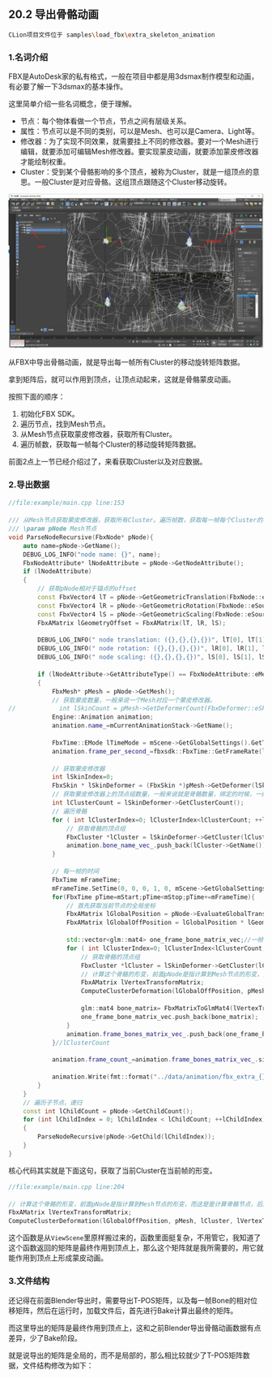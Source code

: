 ## 20.2 导出骨骼动画

```bash
CLion项目文件位于 samples\load_fbx\extra_skeleton_animation
```

### 1.名词介绍

FBX是AutoDesk家的私有格式，一般在项目中都是用3dsmax制作模型和动画，有必要了解一下3dsmax的基本操作。

这里简单介绍一些名词概念，便于理解。

* 节点：每个物体看做一个节点，节点之间有层级关系。
* 属性：节点可以是不同的类别，可以是Mesh、也可以是Camera、Light等。
* 修改器：为了实现不同效果，就需要挂上不同的修改器。要对一个Mesh进行编辑，就要添加可编辑Mesh修改器。要实现蒙皮动画，就要添加蒙皮修改器才能绘制权重。
* Cluster：受到某个骨骼影响的多个顶点，被称为Cluster，就是一组顶点的意思。一般Cluster是对应骨骼。这组顶点跟随这个Cluster移动旋转。

![](../../imgs/load_fbx/extra_skeleton_anim/skinned_mesh_in_3dsmax.jpg)



从FBX中导出骨骼动画，就是导出每一帧所有Cluster的移动旋转矩阵数据。

拿到矩阵后，就可以作用到顶点，让顶点动起来，这就是骨骼蒙皮动画。

按照下面的顺序：

1. 初始化FBX SDK。
2. 遍历节点，找到Mesh节点。
3. 从Mesh节点获取蒙皮修改器，获取所有Cluster。
4. 遍历帧数，获取每一帧每个Cluster的移动旋转矩阵数据。

前面2点上一节已经介绍过了，来看获取Cluster以及对应数据。

### 2.导出数据

```c++
//file:example/main.cpp line:153

/// 从Mesh节点获取蒙皮修改器，获取所有Cluster。遍历帧数，获取每一帧每个Cluster的移动旋转矩阵数据。
/// \param pNode Mesh节点
void ParseNodeRecursive(FbxNode* pNode){
    auto name=pNode->GetName();
    DEBUG_LOG_INFO("node name: {}", name);
    FbxNodeAttribute* lNodeAttribute = pNode->GetNodeAttribute();
    if (lNodeAttribute)
    {
        // 获取pNode相对于锚点的offset
        const FbxVector4 lT = pNode->GetGeometricTranslation(FbxNode::eSourcePivot);
        const FbxVector4 lR = pNode->GetGeometricRotation(FbxNode::eSourcePivot);
        const FbxVector4 lS = pNode->GetGeometricScaling(FbxNode::eSourcePivot);
        FbxAMatrix lGeometryOffset = FbxAMatrix(lT, lR, lS);

        DEBUG_LOG_INFO(" node translation: ({},{},{},{})", lT[0], lT[1], lT[2], lT[3]);
        DEBUG_LOG_INFO(" node rotation: ({},{},{},{})", lR[0], lR[1], lR[2], lR[3]);
        DEBUG_LOG_INFO(" node scaling: ({},{},{},{})", lS[0], lS[1], lS[2], lS[3]);

        if (lNodeAttribute->GetAttributeType() == FbxNodeAttribute::eMesh)
        {
            FbxMesh* pMesh = pNode->GetMesh();
            // 获取蒙皮数量，一般来说一个Mesh对应一个蒙皮修改器。
//            int lSkinCount = pMesh->GetDeformerCount(FbxDeformer::eSkin);
            Engine::Animation animation;
            animation.name_=mCurrentAnimationStack->GetName();

            FbxTime::EMode lTimeMode = mScene->GetGlobalSettings().GetTimeMode();
            animation.frame_per_second_=fbxsdk::FbxTime::GetFrameRate(lTimeMode);

            // 获取蒙皮修改器
            int lSkinIndex=0;
            FbxSkin * lSkinDeformer = (FbxSkin *)pMesh->GetDeformer(lSkinIndex, FbxDeformer::eSkin);
            // 获取蒙皮修改器上的顶点组数量，一般来说就是骨骼数量，绑定的时候，一般是以一个骨骼作为一个顶点组。
            int lClusterCount = lSkinDeformer->GetClusterCount();
            // 遍历骨骼
            for ( int lClusterIndex=0; lClusterIndex<lClusterCount; ++lClusterIndex) {
                // 获取骨骼的顶点组
                FbxCluster *lCluster = lSkinDeformer->GetCluster(lClusterIndex);
                animation.bone_name_vec_.push_back(lCluster->GetName());
            }

            // 每一帧的时间
            FbxTime mFrameTime;
            mFrameTime.SetTime(0, 0, 0, 1, 0, mScene->GetGlobalSettings().GetTimeMode());
            for(FbxTime pTime=mStart;pTime<mStop;pTime+=mFrameTime){
                // 首先获取当前节点的全局坐标
                FbxAMatrix lGlobalPosition = pNode->EvaluateGlobalTransform(pTime);
                FbxAMatrix lGlobalOffPosition = lGlobalPosition * lGeometryOffset;//相乘获得pNode在当前时间相对原点的坐标。

                std::vector<glm::mat4> one_frame_bone_matrix_vec;//一帧的所有骨骼变换矩阵
                for ( int lClusterIndex=0; lClusterIndex<lClusterCount; ++lClusterIndex) {
                    // 获取骨骼的顶点组
                    FbxCluster *lCluster = lSkinDeformer->GetCluster(lClusterIndex);
                    // 计算这个骨骼的形变，前面pNode是指计算到Mesh节点的形变，而这是是计算骨骼节点，后面会作用到顶点。
                    FbxAMatrix lVertexTransformMatrix;
                    ComputeClusterDeformation(lGlobalOffPosition, pMesh, lCluster, lVertexTransformMatrix, pTime);

                    glm::mat4 bone_matrix= FbxMatrixToGlmMat4(lVertexTransformMatrix);
                    one_frame_bone_matrix_vec.push_back(bone_matrix);
                }
                animation.frame_bones_matrix_vec_.push_back(one_frame_bone_matrix_vec);
            }//lClusterCount

            animation.frame_count_=animation.frame_bones_matrix_vec_.size();

            animation.Write(fmt::format("../data/animation/fbx_extra_{}.skeleton_anim", animation.name_).c_str());
        }
    }
    // 遍历子节点，递归
    const int lChildCount = pNode->GetChildCount();
    for (int lChildIndex = 0; lChildIndex < lChildCount; ++lChildIndex)
    {
        ParseNodeRecursive(pNode->GetChild(lChildIndex));
    }
}
```

核心代码其实就是下面这句，获取了当前Cluster在当前帧的形变。

```c++
//file:example/main.cpp line:204

// 计算这个骨骼的形变，前面pNode是指计算到Mesh节点的形变，而这是是计算骨骼节点，后面会作用到顶点。
FbxAMatrix lVertexTransformMatrix;
ComputeClusterDeformation(lGlobalOffPosition, pMesh, lCluster, lVertexTransformMatrix, pTime);
```

这个函数是从`ViewScene`里原样搬过来的，函数里面挺复杂，不用管它，我知道了这个函数返回的矩阵是最终作用到顶点上，那么这个矩阵就是我所需要的，用它就能作用到顶点上形成蒙皮动画。

### 3.文件结构

还记得在前面Blender导出时，需要导出T-POS矩阵，以及每一帧Bone的相对位移矩阵，然后在运行时，加载文件后，首先进行Bake计算出最终的矩阵。

而这里导出的矩阵是最终作用到顶点上，这和之前Blender导出骨骼动画数据有点差异，少了Bake阶段。

就是说导出的矩阵是全局的，而不是局部的，那么相比较就少了T-POS矩阵数据，文件结构修改为如下：


